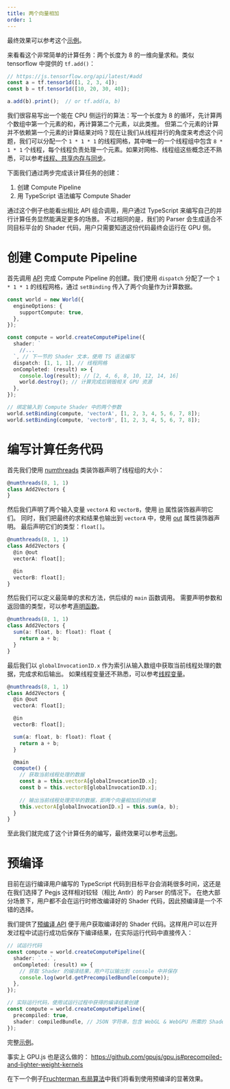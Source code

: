 ```yaml
---
title: 两个向量相加
order: 1
---
```


最终效果可以参考这个[示例](/zh/examples/tutorial/add2vectors)。

来看看这个非常简单的计算任务：两个长度为 8 的一维向量求和。类似 tensorflow 中提供的 `tf.add()`：
```typescript
// https://js.tensorflow.org/api/latest/#add
const a = tf.tensor1d([1, 2, 3, 4]);
const b = tf.tensor1d([10, 20, 30, 40]);

a.add(b).print();  // or tf.add(a, b)
```

我们很容易写出一个能在 CPU 侧运行的算法：写一个长度为 8 的循环，先计算两个数组中第一个元素的和，再计算第二个元素，以此类推。
但第二个元素的计算并不依赖第一个元素的计算结果对吗？现在让我们从线程并行的角度来考虑这个问题，我们可以分配一个 `1 * 1 * 1` 的线程网格，其中唯一的一个线程组中包含 `8 * 1 * 1` 个线程，每个线程负责处理一个元素。如果对网格、线程组这些概念还不熟悉，可以参考[线程、共享内存与同步](/zh/docs/api/workgroup)。

下面我们通过两步完成该计算任务的创建：

1. 创建 Compute Pipeline
2. 用 TypeScript 语法编写 Compute Shader

通过这个例子也能看出相比 API 组合调用，用户通过 TypeScript 来编写自己的并行计算任务显然能满足更多的场景。
不过相同的是，我们的 Parser 会生成适合不同目标平台的 Shader 代码，用户只需要知道这份代码最终会运行在 GPU 侧。

# 创建 Compute Pipeline

首先调用 [API](/zh/docs/api/compute-pipeline) 完成 Compute Pipeline 的创建。我们使用 `dispatch` 分配了一个 `1 * 1 * 1` 的线程网格，通过 `setBinding` 传入了两个向量作为计算数据。
```typescript
const world = new World({
  engineOptions: {
    supportCompute: true,
  },
});

const compute = world.createComputePipeline({
  shader: `
    //...
  `, // 下一节的 Shader 文本，使用 TS 语法编写
  dispatch: [1, 1, 1], // 线程网格
  onCompleted: (result) => {
    console.log(result); // [2, 4, 6, 8, 10, 12, 14, 16]
    world.destroy(); // 计算完成后销毁相关 GPU 资源
  },
});

// 绑定输入到 Compute Shader 中的两个参数
world.setBinding(compute, 'vectorA', [1, 2, 3, 4, 5, 6, 7, 8]);
world.setBinding(compute, 'vectorB', [1, 2, 3, 4, 5, 6, 7, 8]);
```

# 编写计算任务代码

首先我们使用 [numthreads](/zh/docs/api/syntax#线程组声明) 类装饰器声明了线程组的大小：
```typescript
@numthreads(8, 1, 1)
class Add2Vectors {
}
```

然后我们声明了两个输入变量 `vectorA` 和 `vectorB`，使用 [in](/zh/docs/api/syntax#输入变量) 属性装饰器声明它们。
同时，我们把最终的求和结果也输出到 `vectorA` 中，使用 [out](/zh/docs/api/syntax#输出变量) 属性装饰器声明。
最后声明它们的类型：`float[]`。
```typescript
@numthreads(8, 1, 1)
class Add2Vectors {
  @in @out
  vectorA: float[];

  @in
  vectorB: float[];
}
```

然后我们可以定义最简单的求和方法，供后续的 `main` 函数调用。
需要声明参数和返回值的类型，可以参考[声明函数](/zh/docs/api/syntax#声明函数)。
```typescript
@numthreads(8, 1, 1)
class Add2Vectors {
  sum(a: float, b: float): float {
    return a + b;
  }
}
```

最后我们以 `globalInvocationID.x` 作为索引从输入数组中获取当前线程处理的数据，完成求和后输出。
如果线程变量还不熟悉，可以参考[线程变量](/zh/docs/api/workgroup#线程变量)。
```typescript
@numthreads(8, 1, 1)
class Add2Vectors {
  @in @out
  vectorA: float[];

  @in
  vectorB: float[];

  sum(a: float, b: float): float {
    return a + b;
  }

  @main
  compute() {
    // 获取当前线程处理的数据
    const a = this.vectorA[globalInvocationID.x];
    const b = this.vectorB[globalInvocationID.x];
  
    // 输出当前线程处理完毕的数据，即两个向量相加后的结果
    this.vectorA[globalInvocationID.x] = this.sum(a, b);
  }
}
```

至此我们就完成了这个计算任务的编写，最终效果可以参考[示例](/zh/examples/tutorial/add2vectors)。

# 预编译

目前在运行编译用户编写的 TypeScript 代码到目标平台会消耗很多时间，这还是在我们选择了 Pegjs 这样相对较轻（相比 Antlr）的 Parser 的情况下。 在绝大部分场景下，用户都不会在运行时修改编译好的 Shader 代码，因此预编译是一个不错的选择。

我们提供了[预编译 API](/zh/docs/api/compute-pipeline#获取预编译结果) 便于用户获取编译好的 Shader 代码。这样用户可以在开发过程中试运行成功后保存下编译结果，在实际运行代码中直接传入：
```typescript
// 试运行代码
const compute = world.createComputePipeline({
  shader: `...`,
  onCompleted: (result) => {
    // 获取 Shader 的编译结果，用户可以输出到 console 中并保存
    console.log(world.getPrecompiledBundle(compute));
  },
});

// 实际运行代码，使用试运行过程中获得的编译结果创建
const compute = world.createComputePipeline({
  precompiled: true,
  shader: compiledBundle, // JSON 字符串，包含 WebGL & WebGPU 所需的 Shader 代码以及上下文环境
});
```

完整[示例](/zh/examples/tutorial/add2vectors#add2vectors-precompiled)。

事实上 GPU.js 也是这么做的： https://github.com/gpujs/gpu.js#precompiled-and-lighter-weight-kernels

在下一个例子[Fruchterman 布局算法]()中我们将看到使用预编译的显著效果。